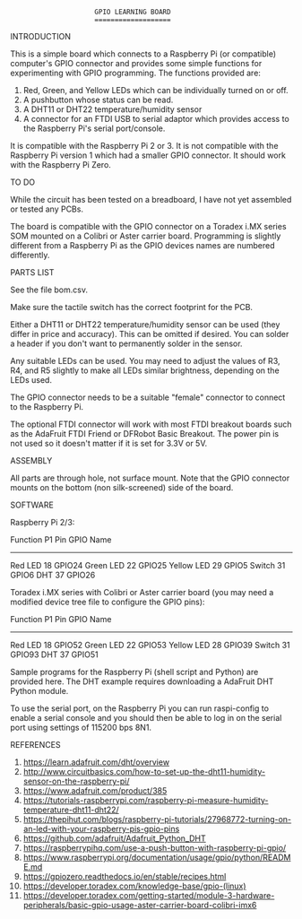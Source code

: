                          GPIO LEARNING BOARD
                         ===================

INTRODUCTION

This is a simple board which connects to a Raspberry Pi (or
compatible) computer's GPIO connector and provides some simple
functions for experimenting with GPIO programming. The functions
provided are:

1. Red, Green, and Yellow LEDs which can be individually turned on or off.
2. A pushbutton whose status can be read.
3. A DHT11 or DHT22 temperature/humidity sensor
4. A connector for an FTDI USB to serial adaptor which provides access
   to the Raspberry Pi's serial port/console.

It is compatible with the Raspberry Pi 2 or 3. It is not compatible
with the Raspberry Pi version 1 which had a smaller GPIO connector.
It should work with the Raspberry Pi Zero.

TO DO

While the circuit has been tested on a breadboard, I have not yet
assembled or tested any PCBs.

The board is compatible with the GPIO connector on a Toradex i.MX
series SOM mounted on a Colibri or Aster carrier board. Programming is
slightly different from a Raspberry Pi as the GPIO devices names are
numbered differently.

PARTS LIST

See the file bom.csv.

Make sure the tactile switch has the correct footprint for the PCB.

Either a DHT11 or DHT22 temperature/humidity sensor can be used (they
differ in price and accuracy). This can be omitted if desired. You can
solder a header if you don't want to permanently solder in the sensor.

Any suitable LEDs can be used. You may need to adjust the values of
R3, R4, and R5 slightly to make all LEDs similar brightness, depending
on the LEDs used.

The GPIO connector needs to be a suitable "female" connector to
connect to the Raspberry Pi.

The optional FTDI connector will work with most FTDI breakout boards
such as the AdaFruit FTDI Friend or DFRobot Basic Breakout. The power
pin is not used so it doesn't matter if it is set for 3.3V or 5V.

ASSEMBLY

All parts are through hole, not surface mount. Note that the GPIO
connector mounts on the bottom (non silk-screened) side of the board.

SOFTWARE

Raspberry Pi 2/3:

Function    P1 Pin  GPIO Name
----------  ------  ---------
Red LED       18    GPIO24
Green LED     22    GPIO25
Yellow LED    29    GPIO5
Switch        31    GPIO6
DHT           37    GPIO26

Toradex i.MX series with Colibri or Aster carrier board (you may need
a modified device tree file to configure the GPIO pins):

Function    P1 Pin  GPIO Name
----------  ------  ---------
Red LED       18    GPIO52
Green LED     22    GPIO53
Yellow LED    28    GPIO39
Switch        31    GPIO93
DHT           37    GPIO51

Sample programs for the Raspberry Pi (shell script and Python) are
provided here. The DHT example requires downloading a AdaFruit DHT
Python module.

To use the serial port, on the Raspberry Pi you can run raspi-config
to enable a serial console and you should then be able to log in on
the serial port using settings of 115200 bps 8N1.

REFERENCES

1. https://learn.adafruit.com/dht/overview
2. http://www.circuitbasics.com/how-to-set-up-the-dht11-humidity-sensor-on-the-raspberry-pi/
3. https://www.adafruit.com/product/385
4. https://tutorials-raspberrypi.com/raspberry-pi-measure-humidity-temperature-dht11-dht22/
5. https://thepihut.com/blogs/raspberry-pi-tutorials/27968772-turning-on-an-led-with-your-raspberry-pis-gpio-pins
6. https://github.com/adafruit/Adafruit_Python_DHT
7. https://raspberrypihq.com/use-a-push-button-with-raspberry-pi-gpio/
8. https://www.raspberrypi.org/documentation/usage/gpio/python/README.md
9. https://gpiozero.readthedocs.io/en/stable/recipes.html
10. https://developer.toradex.com/knowledge-base/gpio-(linux)
11. https://developer.toradex.com/getting-started/module-3-hardware-peripherals/basic-gpio-usage-aster-carrier-board-colibri-imx6
